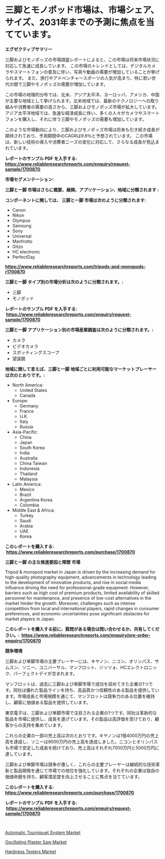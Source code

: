 <p><h1>三脚とモノポッド市場は、市場シェア、サイズ、2031年までの予測に焦点を当てています。</h1></p><p><strong>エグゼクティブサマリー</strong></p>
<p><p>三脚およびモノポッズの市場調査レポートによると、この市場は将来市場状況に対応して急速に成長しています。 この市場のトレンドとしては、デジタルカメラやスマートフォンの普及に伴い、写真や動画の需要が増加していることが挙げられます。 また、旅行やアドベンチャースポーツの人気が高まり、特に若い世代の間で三脚やモノポッズの需要が増加しています。</p><p>この市場の地理的分布では、北米、アジア太平洋、ヨーロッパ、アメリカ、中国が主要な地域として挙げられます。北米地域では、最新のテクノロジーへの取り組みや消費者の需要の高さから、三脚およびモノポッズ市場が拡大しています。アジア太平洋地域では、急速な経済成長に伴い、多くの人々がカメラやスマートフォンを購入し、それに伴う三脚やモノポッズの需要も増加しています。</p><p>このような市場動向により、三脚およびモノポッズ市場は将来も引き続き成長が期待されており、予測期間中のCAGRは9.6％と予想されています。 この市場は、新しい技術の導入や消費者ニーズの変化に対応して、さらなる成長が見込まれています。</p></p>
<p><strong>レポートのサンプル PDF を入手する: <a href="https://www.reliableresearchreports.com/enquiry/request-sample/1700870">https://www.reliableresearchreports.com/enquiry/request-sample/1700870</a></strong></p>
<p><strong>市場セグメンテーション:</strong></p>
<p><strong> 三脚と一脚 市場はさらに概要、展開、アプリケーション、地域に分類されます :</strong></p>
<p><strong>コンポーネントに関しては、 三脚と一脚 市場は次のように分類されます: &nbsp;</strong></p>
<p><ul><li>Canon</li><li>Nikon</li><li>Olympus</li><li>Samsung</li><li>Sony</li><li>Universal</li><li>Manfrotto</li><li>Gitzo</li><li>HC electronic</li><li>PerfectDay</li></ul></p>
<p><strong><a href="https://www.reliableresearchreports.com/tripods-and-monopods-r1700870">https://www.reliableresearchreports.com/tripods-and-monopods-r1700870</a></strong></p>
<p><strong> 三脚と一脚 タイプ別の市場分析は次のように分類されます。:</strong></p>
<p><ul><li>三脚</li><li>モノポッド</li></ul></p>
<p><strong>レポートのサンプル PDF を入手する: &nbsp;<a href="https://www.reliableresearchreports.com/enquiry/request-sample/1700870">https://www.reliableresearchreports.com/enquiry/request-sample/1700870</a></strong></p>
<p><strong> 三脚と一脚 アプリケーション別の市場産業調査は次のように分類されます。:</strong></p>
<p><ul><li>カメラ</li><li>ビデオカメラ</li><li>スポッティングスコープ</li><li>望遠鏡</li></ul></p>
<p><strong>地域に関して言えば、三脚と一脚 地域ごとに利用可能なマーケットプレーヤーは次のとおりです。:</strong></p>
<p><ul>
    <li>
        North America:
        <ul>
            <li>United States</li>
            <li>Canada</li>
        </ul>
    </li>
    <li>
        Europe:
        <ul>
            <li>Germany</li>
            <li>France</li>
            <li>U.K.</li>
            <li>Italy</li>
            <li>Russia</li>
        </ul>
    </li>
    <li>
        Asia-Pacific:
        <ul>
            <li>China</li>
            <li>Japan</li>
            <li>South Korea</li>
            <li>India</li>
            <li>Australia</li>
            <li>China Taiwan</li>
            <li>Indonesia</li>
            <li>Thailand</li>
            <li>Malaysia</li>
        </ul>
    </li>
    <li>
        Latin America:
        <ul>
            <li>Mexico</li>
            <li>Brazil</li>
            <li>Argentina Korea</li>
            <li>Colombia</li>
        </ul>
    </li>
    <li>
        Middle East & Africa:
        <ul>
            <li>Turkey</li>
            <li>Saudi</li>
            <li>Arabia</li>
            <li>UAE</li>
            <li>Korea</li>
        </ul>
    </li>
    </ul></p>
<p><strong>このレポートを購入する: &nbsp;<a href="https://www.reliableresearchreports.com/purchase/1700870">https://www.reliableresearchreports.com/purchase/1700870</a></strong></p>
<p><strong>三脚と一脚 の主な推進要因と障壁 市場</strong></p>
<p><p>Tripod & monopod market in Japan is driven by the increasing demand for high-quality photography equipment, advancements in technology leading to the development of innovative products, and rise in social media influence driving the need for professional-grade equipment. However, barriers such as high cost of premium products, limited availability of skilled personnel for maintenance, and presence of low-cost alternatives in the market hinder the growth. Moreover, challenges such as intense competition from local and international players, rapid changes in consumer preferences, and economic uncertainties pose significant obstacles for market players in Japan.</p></p>
<p><strong>このレポートを購入する前に、質問がある場合は問い合わせるか、共有してください。:&nbsp; <a href="https://www.reliableresearchreports.com/enquiry/pre-order-enquiry/1700870">https://www.reliableresearchreports.com/enquiry/pre-order-enquiry/1700870</a></strong></p>
<p><strong>競争環境</strong></p>
<p><p>三脚および単脚市場の主要プレーヤーには、キヤノン、ニコン、オリンパス、サムスン、ソニー、ユニバーサル、マンフロット、ジッツォ、HCエレクトロニック、パーフェクトデイが含まれます。 </p><p>マンフロットは、過去に三脚および単脚市場で成功を収めてきた企業の1つです。同社は優れた製品ラインを持ち、高品質かつ信頼性のある製品を提供しています。市場成長と市場規模を通じて、マンフロットは競争力のある位置を維持し、顧客に価値ある製品を提供しています。 </p><p>東京電子は、三脚および単脚市場で注目される企業の1つです。同社は革新的な製品を市場に提供し、成長を遂げています。その製品は高評価を受けており、顧客からの支持を集めています。 </p><p>これらの企業の一部の売上高は次のとおりです。キヤノンは1億4000万円の売上高を達成し、ソニーは9000万円の売上高を達成しました。ニコンとオリンパスも市場で安定した成長を続けており、売上高はそれぞれ7000万円と5000万円に達しています。 </p><p>三脚および単脚市場は競争が激しく、これらの主要プレーヤーは継続的な技術革新と製品開発を通じて市場での地位を強化しています。それぞれの企業は独自の価値命題を持ち、顧客満足度を向上させることに焦点を当てています。</p></p>
<p><strong>このレポートを購入する: &nbsp; <a href="https://www.reliableresearchreports.com/purchase/1700870">https://www.reliableresearchreports.com/purchase/1700870</a></strong></p>
<p><strong>レポートのサンプル PDF を入手する: &nbsp;<a href="https://www.reliableresearchreports.com/enquiry/request-sample/1700870">https://www.reliableresearchreports.com/enquiry/request-sample/1700870</a></strong><strong></strong></p>
<p>&nbsp;</p>
<p><p><a href="https://cedar-agate-3da.notion.site/Automatic-Tourniquet-System-Market-The-Key-To-Successful-Business-Strategy-Forecast-Till-2031-9a4d2726783747fc95a4e64d80a19a8e">Automatic Tourniquet System Market</a></p><p><a href="https://copper-carbon-84f.notion.site/Oscillating-Plaster-Saw-Market-The-Key-To-Successful-Business-Strategy-Forecast-Till-2031-f675551ed16f4e40a76ae4e3d4409461">Oscillating Plaster Saw Market</a></p><p><a href="https://view.publitas.com/reportprime-1/hardness-testers-market-trends-forecast-and-competitive-analysis-to-2031/">Hardness Testers Market</a></p></p>